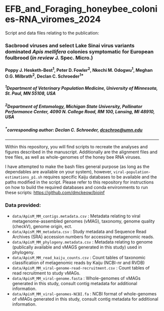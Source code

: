 # EFB_and_Foraging_honeybee_colonies-RNA_viromes_2024
Script and data files relating to the publication:
### Sacbrood viruses and select Lake Sinai virus variants dominated <i>Apis mellifera</i> colonies symptomatic for European foulbrood (<i>in review</i> J. Spec. Micro.)
#### Poppy J. Hesketh-Best<sup>1</sup>, Peter D. Fowler<sup>2</sup>, Nkechi M. Odogwu<sup>1</sup>, Meghan O.G. Milbrath<sup>2</sup>, Declan C. Schroeder<sup>1*</sup>
##### <sup>1</sup>Department of Veterinary Population Medicine, University of Minnesota, St. Paul, MN 55108, USA
##### <sup>2</sup>Department of Entomology, Michigan State University, Pollinator Performance Center, 4090 N. College Road, RM 100, Lansing, MI 48910, USA
##### <sup>*</sup>corresponding author: Declan C. Schroeder, dcschroe@umn.edu

---------------

Within this repository, you will find scripts to recreate the analyses and figures described in the manuscript. Additionally are the alignment files and tree files, as well as whole-genomes of the honey bee RNA viruses.

I have attempted to make the bash files general purpose (as long as the dependables are available on your system), however, <code>viral-population-estimations_p1.sh</code> requires specific Kaiju databases to be available and the paths modified in the script. Please refer to this repository for instructions on how to build the required databases and conda environments to run these scripts: https://github.com/dmckeow/bioinf

### Data provided:
- <code>data/ApisM_MM_contigs.metadata.csv</code> : Metadata relating to viral metagenome-assembled genomes (vMAG), taxonomy, genome quality (checkV), genome origin, ect.
- <code>data/ApisM_MM_metadata.csv</code> : Study metadata and Sequence Read Archives (SRA) accession numbers for accessing metagenomic reads.
- <code>data/ApisM_MM_phylogeny.metadata.csv</code> : Metadata relating to genome (publically available and vMAGS generated in this study) used in phylogeny.
- <code>data/ApisM_MM_read_kaiju_counts.csv</code> : Count tables of taxonomic classification of metagenomic reads by Kaiju (NCBI-nr and RVDB)
- <code>data/ApisM_MM_viral-genome-read-recruitment.csv</code> : Count tables of read recruitment to study vMAGs.
- <code>data/ApisM_MM_viral-genome.fasta</code> : Whole-genomes of vMAGs generated in this study, consult contig metadata for additional information.
- <code>data/ApisM_MM_viral-genomes-NCBI.fa</code> : NCBI format of whole-genomes of vMAGs generated in this study, consult contig metadata for additional information.
